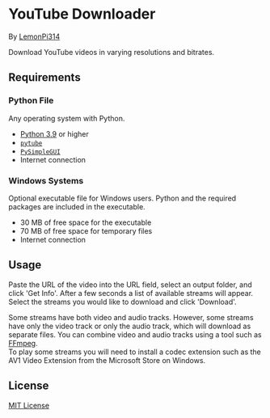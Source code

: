 # YouTube Downloader
By [LemonPi314](https://github.com/LemonPi314)

Download YouTube videos in varying resolutions and bitrates.
## Requirements
### Python File
Any operating system with Python.
- [Python 3.9](https://www.python.org/downloads/) or higher
- [`pytube`](https://pypi.org/project/pytube/)
- [`PySimpleGUI`](https://pypi.org/project/PySimpleGUI/)
- Internet connection
### Windows Systems
Optional executable file for Windows users. Python and the required packages are included in the executable.
- 30 MB of free space for the executable
- 70 MB of free space for temporary files
- Internet connection
## Usage
Paste the URL of the video into the URL field, select an output folder, and click 'Get Info'. After a few seconds a list of available streams will appear. Select the streams you would like to download and click 'Download'.

Some streams have both video and audio tracks. However, some streams have only the video track or only the audio track, which will download as separate files. You can combine video and audio tracks using a tool such as [FFmpeg](https://ffmpeg.org/).  
To play some streams you will need to install a codec extension such as the AV1 Video Extension from the Microsoft Store on Windows.
## License
[MIT License](https://choosealicense.com/licenses/mit/)